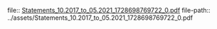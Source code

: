 file:: [Statements_10.2017_to_05.2021_1728698769722_0.pdf](../assets/Statements_10.2017_to_05.2021_1728698769722_0.pdf)
file-path:: ../assets/Statements_10.2017_to_05.2021_1728698769722_0.pdf
